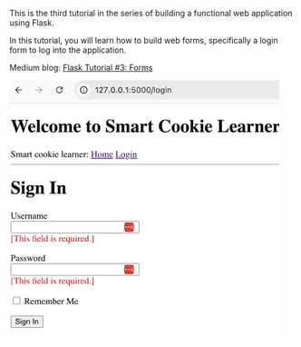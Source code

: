 This is the third tutorial in the series of building a functional web application using Flask.

In this tutorial, you will learn how to build web forms, specifically a login form to log into the application.

Medium blog: [Flask Tutorial #3: Forms](https://swethag04.medium.com/flask-tutorial-3-forms-beeba95241c2)

![login](https://github.com/swethag04/flask_tutorial/blob/main/3_forms/login.webp)
